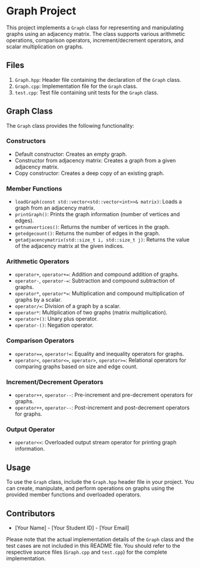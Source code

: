 # Graph Project

This project implements a `Graph` class for representing and manipulating graphs using an adjacency matrix. The class supports various arithmetic operations, comparison operators, increment/decrement operators, and scalar multiplication on graphs.

## Files

1. `Graph.hpp`: Header file containing the declaration of the `Graph` class.
2. `Graph.cpp`: Implementation file for the `Graph` class.
3. `test.cpp`: Test file containing unit tests for the `Graph` class.

## Graph Class

The `Graph` class provides the following functionality:

### Constructors

- Default constructor: Creates an empty graph.
- Constructor from adjacency matrix: Creates a graph from a given adjacency matrix.
- Copy constructor: Creates a deep copy of an existing graph.

### Member Functions

- `loadGraph(const std::vector<std::vector<int>>& matrix)`: Loads a graph from an adjacency matrix.
- `printGraph()`: Prints the graph information (number of vertices and edges).
- `getnumvertices()`: Returns the number of vertices in the graph.
- `getedgecount()`: Returns the number of edges in the graph.
- `getadjacencymatrix(std::size_t i, std::size_t j)`: Returns the value of the adjacency matrix at the given indices.

### Arithmetic Operators

- `operator+`, `operator+=`: Addition and compound addition of graphs.
- `operator-`, `operator-=`: Subtraction and compound subtraction of graphs.
- `operator*`, `operator*=`: Multiplication and compound multiplication of graphs by a scalar.
- `operator/=`: Division of a graph by a scalar.
- `operator*`: Multiplication of two graphs (matrix multiplication).
- `operator+()`: Unary plus operator.
- `operator-()`: Negation operator.

### Comparison Operators

- `operator==`, `operator!=`: Equality and inequality operators for graphs.
- `operator<`, `operator<=`, `operator>`, `operator>=`: Relational operators for comparing graphs based on size and edge count.

### Increment/Decrement Operators

- `operator++`, `operator--`: Pre-increment and pre-decrement operators for graphs.
- `operator++`, `operator--`: Post-increment and post-decrement operators for graphs.

### Output Operator

- `operator<<`: Overloaded output stream operator for printing graph information.

## Usage

To use the `Graph` class, include the `Graph.hpp` header file in your project. You can create, manipulate, and perform operations on graphs using the provided member functions and overloaded operators.

## Contributors

- [Your Name] - [Your Student ID] - [Your Email]

Please note that the actual implementation details of the `Graph` class and the test cases are not included in this README file. You should refer to the respective source files (`Graph.cpp` and `test.cpp`) for the complete implementation.
